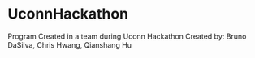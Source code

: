 # UconnHackathon
Program Created in a team during Uconn Hackathon
Created by: Bruno DaSilva, Chris Hwang, Qianshang Hu
